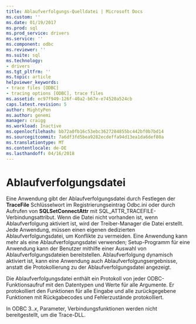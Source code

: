 ```yaml
---
title: Ablaufverfolgungs-Quelldatei | Microsoft Docs
ms.custom: ''
ms.date: 01/19/2017
ms.prod: sql
ms.prod_service: drivers
ms.service: ''
ms.component: odbc
ms.reviewer: ''
ms.suite: sql
ms.technology:
- drivers
ms.tgt_pltfrm: ''
ms.topic: article
helpviewer_keywords:
- trace files [ODBC]
- tracing options [ODBC], trace files
ms.assetid: ec97f949-126f-40a2-b67e-e74520a524cb
caps.latest.revision: 5
author: MightyPen
ms.author: genemi
manager: craigg
ms.workload: Inactive
ms.openlocfilehash: bb72a0fb16c53ebc3627284855bc442bf0b7bd14
ms.sourcegitcommit: 7a6df3fd5bea9282ecdeffa94d13ea1da6def80a
ms.translationtype: MT
ms.contentlocale: de-DE
ms.lasthandoff: 04/16/2018
---
```

# <a name="trace-file"></a>Ablaufverfolgungsdatei
Eine Anwendung gibt der Ablaufverfolgungsdatei durch Festlegen der **TraceFile** Schlüsselwort im Registrierungseintrag Odbc.ini oder durch Aufrufen von **SQLSetConnectAttr** mit SQL_ATTR_TRACEFILE-Verbindungsattribut. Wenn die Datei nicht vorhanden ist, wenn Ablaufverfolgung aktiviert ist, wird der Treiber-Manager die Datei erstellt. Jede Anwendung, müssen einen eigenen dedizierten Ablaufverfolgungsdatei, um Konflikte zu vermeiden. Eine Anwendung kann mehr als eine Ablaufverfolgungsdatei verwenden; Setup-Programm für eine Anwendung kann der Benutzer mithilfe einer Auswahl von Ablaufverfolgungsdateien bereitstellen. Ablaufverfolgung dynamisch aktiviert ist, kann eine Anwendung auch Ablaufverfolgungsergebnisse, anstatt die Protokollierung zu der Ablaufverfolgungsdatei angezeigt.  
  
 Die Ablaufverfolgungsdatei enthält ein Protokoll von jeder ODBC-Funktionsaufruf mit den Datentypen und Werte für alle Argumente. Er protokolliert den Funktionen für alle Eingabe und alle zurückgegebene Funktionen mit Rückgabecodes und Fehlerzustände protokolliert.  
  
 In ODBC 3.*.x*, Parameter, Verbindungsfunktionen werden nicht bereitgestellt, um die Trace-DLL.
